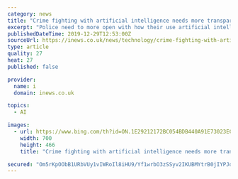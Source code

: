 ```yaml
---
category: news
title: "Crime fighting with artificial intelligence needs more transparency, former MI5 chief says"
excerpt: "Police need to more open with how their use artificial intelligence (AI) to fight crime, according to a former MI5 boss. Lord Evans of Weardale, who is leading a review into AI use in the public sector, said he found it \"troubling\" how difficult it is to find out how authorities employ this technology. \"At the very minimum, [AI use] should be ..."
publishedDateTime: 2019-12-29T12:53:00Z
sourceUrl: https://inews.co.uk/news/technology/crime-fighting-with-artificial-intelligence-needs-more-transparency-former-mi5-chief-says-1351054
type: article
quality: 27
heat: 27
published: false

provider:
  name: i
  domain: inews.co.uk

topics:
  - AI

images:
  - url: https://www.bing.com/th?id=ON.1E29212172BC054BDB440A91E73023EC
    width: 700
    height: 466
    title: "Crime fighting with artificial intelligence needs more transparency, former MI5 chief says"

secured: "Om5rKpOObB1URbVUy1vIWRoIl8iHU9/Yf1wrbO3zSSyv2IKUBMYtrB0jIYPJooxCEdTymdOQedsI7h4Cfnxj2Vke5i3x7jawHNZOge/Gobd0rV1zsrM0Cxy3AJnciVNHK2AgppKzHt9426+Z2XV4f8ypDaOCJK9n8pSZGYRww3G2auNGDowPJ49sKYaqSqaWcslDyPGRPA5PnFsTev1inJ18sFYIGnVfjmmy9zJkqN5qdlnClp9sXyWOaF5P/BNro0gx2QrqRZHbDPOSPNoP4Q==;ZFbqBgy23E03qVeFE7GTaQ=="
---
```


